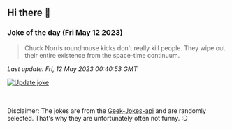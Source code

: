 ## Hi there 👋

### Joke of the day (Fri May 12 2023)
<!-- joke -->
>Chuck Norris roundhouse kicks don't really kill people. They wipe out their entire existence from the space-time continuum.
<!-- /joke -->

*Last update: Fri, 12 May 2023 00:40:53 GMT*

[![Update joke](https://github.com/nclskfm/nclskfm/actions/workflows/joke.yml/badge.svg)](https://github.com/nclskfm/nclskfm/actions/workflows/joke.yml)

<br><br>
Disclaimer: The jokes are from the [Geek-Jokes-api](https://github.com/sameerkumar18/geek-joke-api) and are randomly selected. That's why they are unfortunately often not funny. :D
